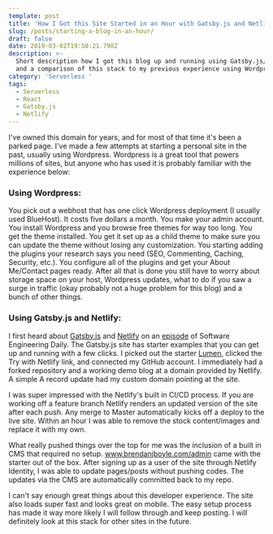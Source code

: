 ```yaml
---
template: post
title: 'How I Got this Site Started in an Hour with Gatsby.js and Netlify '
slug: /posts/starting-a-blog-in-an-hour/
draft: false
date: 2019-03-02T19:50:21.798Z
description: >-
  Short description how I got this blog up and running using Gatsby.js/Netlify
  and a comparison of this stack to my previous experience using Wordpress. 
category: 'Serverless '
tags:
  - Serverless
  - React
  - Gatsby.js
  - Netlify
---
```

I've owned this domain for years, and for most of that time it's been a parked page. I've made a few attempts at starting a personal site in the past, usually using Wordpress. Wordpress is a great tool that powers millions of sites, but anyone who has used it is probably familiar with the experience below:

### Using Wordpress:

You pick out a webhost that has one click Wordpress deployment (I usually used BlueHost). It costs five dollars a month. You make your admin account. You install Wordpress and you browse free themes for way too long. You get the theme installed. You get it set up as a child theme to make sure you can update the theme without losing any customization. You starting adding the plugins your research says you need (SEO, Commenting, Caching, Security, etc.). You configure all of the plugins and get your About Me/Contact pages ready. After all that is done you still have to worry about storage space on your host, Wordpress updates, what to do if you saw a surge in traffic (okay probably not a huge problem for this blog) and a bunch of other things. 

### Using Gatsby.js and Netlify:

I first heard about [Gatsby.js](https://www.gatsbyjs.org/) and [Netlify](https://www.netlify.com/) on an [episode](https://www.gatsbyjs.org/starters/alxshelepenok/gatsby-starter-lumen/) of Software Engineering Daily. The Gatsby.js site has starter examples that you can get up and running with a few clicks. I picked out the starter [Lumen](https://www.gatsbyjs.org/starters/alxshelepenok/gatsby-starter-lumen/), clicked the Try with Netlify link, and connected my GitHub account. I immediately had a forked repository and a working demo blog at a domain provided by Netlify. A simple A record update had my custom domain pointing at the site.

I was super impressed with the Netlify's built in CI/CD process. If you are working off a feature branch Netlify renders an updated version of the site after each push. Any merge to Master automatically kicks off a deploy to the live site. Within an hour I was able to remove the stock content/images and replace it with my own. 

What really pushed things over the top for me was the inclusion of a built in CMS that required no setup. www.brendanjboyle.com/admin came with the starter out of the box. After signing up as a user of the site through Netlify Identity, I was able to update pages/posts without pushing codes. The updates via the CMS are automatically committed back to my repo. 

I can't say enough great things about this developer experience. The site also loads super fast and looks great on mobile.  The easy setup process has made it way more likely I will follow through and keep posting. I will definitely look at this stack for other sites in the future.
